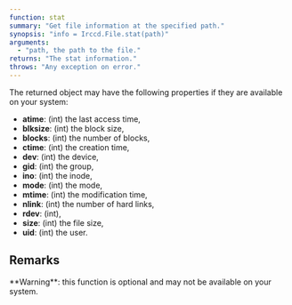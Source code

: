 ```yaml
---
function: stat
summary: "Get file information at the specified path."
synopsis: "info = Irccd.File.stat(path)"
arguments:
  - "path, the path to the file."
returns: "The stat information."
throws: "Any exception on error."
---
```


The returned object may have the following properties if they are available on your system:

  - **atime**: (int) the last access time,
  - **blksize**: (int) the block size,
  - **blocks**: (int) the number of blocks,
  - **ctime**: (int) the creation time,
  - **dev**: (int) the device,
  - **gid**: (int) the group,
  - **ino**: (int) the inode,
  - **mode**: (int) the mode,
  - **mtime**: (int) the modification time,
  - **nlink**: (int) the number of hard links,
  - **rdev**: (int),
  - **size**: (int) the file size,
  - **uid**: (int) the user.

## Remarks

<div class="alert alert-warning" role="alert">
**Warning**: this function is optional and may not be available on your system.
</div>
